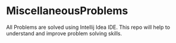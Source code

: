 # MiscellaneousProblems

All Problems are solved using Intellij Idea IDE.
This repo will help to understand and improve problem solving skills.
